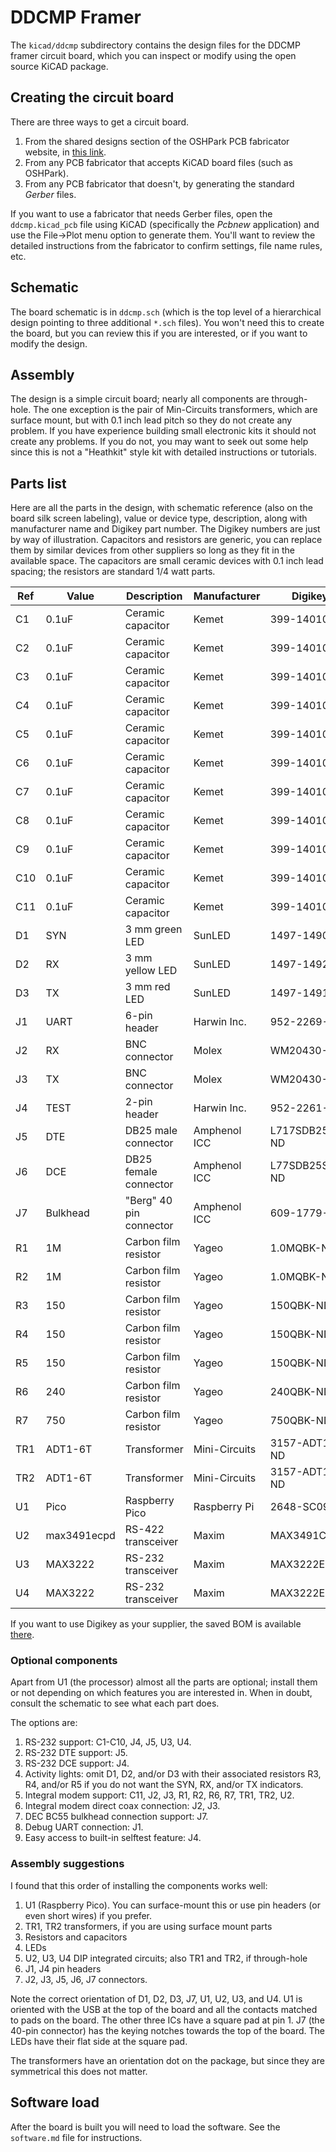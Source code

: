 # DDCMP Framer

The `kicad/ddcmp` subdirectory contains the design files for the DDCMP framer circuit board, which you can inspect or modify using the open source KiCAD package.

## Creating the circuit board

There are three ways to get a circuit board.
1. From the shared designs section of the OSHPark PCB fabricator website, in [this link](https://oshpark.com/shared_projects/TO_BE_SUPPLIED "DDCMP Framer").
2. From any PCB fabricator that accepts KiCAD board files (such as OSHPark).
3. From any PCB fabricator that doesn't, by generating the standard *Gerber* files.

If you want to use a fabricator that needs Gerber files, open the `ddcmp.kicad_pcb` file using KiCAD (specifically the *Pcbnew* application) and use the File->Plot menu option to generate them.  You'll want to review the detailed instructions from the fabricator to confirm settings, file name rules, etc.

## Schematic

The board schematic is in `ddcmp.sch` (which is the top level of a hierarchical design pointing to three additional `*.sch` files).  You won't need this to create the board, but you can review this if you are interested, or if you want to modify the design.

## Assembly

The design is a simple circuit board; nearly all components are through-hole.  The one exception is the pair of Min-Circuits transformers, which are surface mount, but with 0.1 inch lead pitch so they do not create any problem.  If you have experience building small electronic kits it should not create any problems.  If you do not, you may want to seek out some help since this is not a "Heathkit" style kit with detailed instructions or tutorials.

## Parts list

Here are all the parts in the design, with schematic reference (also on the board silk screen labeling), value or device type, description, along with manufacturer name and Digikey part number.  The Digikey numbers are just by way of illustration.  Capacitors and resistors are generic, you can replace them by similar devices from other suppliers so long as they fit in the available space.  The capacitors  are small ceramic devices with 0.1 inch lead spacing; the resistors are standard 1/4 watt parts. 

| Ref | Value | Description | Manufacturer | Digikey part # |
| --- | ----- | ----------- | ------------ | -------------- |
| C1 | 0.1uF | Ceramic capacitor | Kemet | 399-14010-1-ND |
| C2 | 0.1uF | Ceramic capacitor | Kemet | 399-14010-1-ND |
| C3 | 0.1uF | Ceramic capacitor | Kemet | 399-14010-1-ND |
| C4 | 0.1uF | Ceramic capacitor | Kemet | 399-14010-1-ND |
| C5 | 0.1uF | Ceramic capacitor | Kemet | 399-14010-1-ND |
| C6 | 0.1uF | Ceramic capacitor | Kemet | 399-14010-1-ND |
| C7 | 0.1uF | Ceramic capacitor | Kemet | 399-14010-1-ND |
| C8 | 0.1uF | Ceramic capacitor | Kemet | 399-14010-1-ND |
| C9 | 0.1uF | Ceramic capacitor | Kemet | 399-14010-1-ND |
| C10 | 0.1uF | Ceramic capacitor | Kemet | 399-14010-1-ND |
| C11 | 0.1uF | Ceramic capacitor | Kemet | 399-14010-1-ND |
| D1 | SYN | 3 mm green LED | SunLED | 1497-1490-ND |
| D2 | RX | 3 mm yellow LED | SunLED | 1497-1492-ND |
| D3 | TX | 3 mm red LED | SunLED | 1497-1491-ND |
| J1 | UART | 6-pin header | Harwin Inc. | 952-2269-ND |
| J2 | RX | BNC connector | Molex | WM20430-ND |
| J3 | TX | BNC connector | Molex | WM20430-ND |
| J4 | TEST | 2-pin header | Harwin Inc. | 952-2261-ND |
| J5 | DTE | DB25 male connector | Amphenol ICC | L717SDB25P1ACH4F-ND |
| J6 | DCE | DB25 female connector | Amphenol ICC | L77SDB25S1ACH3R-ND |
| J7 | Bulkhead | "Berg" 40 pin connector | Amphenol ICC | 609-1779-ND |
| R1 | 1M | Carbon film resistor | Yageo | 1.0MQBK-ND |
| R2 | 1M | Carbon film resistor | Yageo | 1.0MQBK-ND |
| R3 | 150 | Carbon film resistor | Yageo | 150QBK-ND |
| R4 | 150 | Carbon film resistor | Yageo | 150QBK-ND |
| R5 | 150 | Carbon film resistor | Yageo | 150QBK-ND |
| R6 | 240 | Carbon film resistor | Yageo | 240QBK-ND |
| R7 | 750 | Carbon film resistor | Yageo | 750QBK-ND |
| TR1 | ADT1-6T | Transformer | Mini-Circuits | 3157-ADT1-6T+CT-ND |
| TR2 | ADT1-6T | Transformer | Mini-Circuits | 3157-ADT1-6T+CT-ND |
| U1 | Pico | Raspberry Pico | Raspberry Pi | 2648-SC0915CT-ND  |
| U2 | max3491ecpd | RS-422 transceiver | Maxim | MAX3491CPD+-ND |
| U3 | MAX3222 | RS-232 transceiver | Maxim | MAX3222ECPN+-ND |
| U4 | MAX3222 | RS-232 transceiver | Maxim | MAX3222ECPN+-ND |

If you want to use Digikey as your supplier, the saved BOM is available [there](https://www.digikey.com/short/TO_BE_SUPPLIED "Digikey BOM").

### Optional components

Apart from U1 (the processor) almost all the parts are optional; install them or not depending on which features you are interested in.  When in doubt, consult the schematic to see what each part does.

The options are:

1. RS-232 support: C1-C10, J4, J5, U3, U4.
2. RS-232 DTE support: J5.
3. RS-232 DCE support: J4.
4. Activity lights: omit D1, D2, and/or D3 with their associated resistors R3, R4, and/or R5 if you do not want the SYN, RX, and/or TX indicators.
5. Integral modem support: C11, J2, J3, R1, R2, R6, R7, TR1, TR2, U2.
6. Integral modem direct coax connection: J2, J3.
7. DEC BC55 bulkhead connection support: J7.
8. Debug UART connection: J1.
9. Easy access to built-in selftest feature: J4.

### Assembly suggestions

I found that this order of installing the components works well:
1. U1 (Raspberry Pico).  You can surface-mount this or use pin headers (or even short wires) if you prefer.
2. TR1, TR2 transformers, if you are using surface mount parts
3. Resistors and capacitors
4. LEDs
5. U2, U3, U4 DIP integrated circuits; also TR1 and TR2, if through-hole
6. J1, J4 pin headers
7. J2, J3, J5, J6, J7 connectors.

Note the correct orientation of D1, D2, D3, J7, U1, U2, U3, and U4.  U1 is oriented with the USB at the top of the board and all the contacts matched to pads on the board.  The other three ICs have a square pad at pin 1.  J7 (the 40-pin connector) has the keying notches towards the top of the board.  The LEDs have their flat side at the square pad.

The transformers have an orientation dot on the package, but since they are symmetrical this does not matter.

## Software load

After the board is built you will need to load the software.  See the `software.md` file for instructions.

